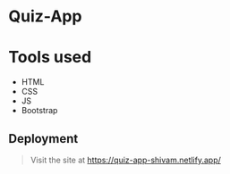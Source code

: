 # Quiz-App

# Tools used 
- HTML
- CSS
- JS
- Bootstrap

## Deployment
> Visit the site at https://quiz-app-shivam.netlify.app/
